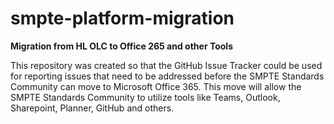 # smpte-platform-migration

**Migration from HL OLC to Office 265 and other Tools**

This repository was created so that the GitHub Issue Tracker could be used for reporting issues that need to be addressed before the SMPTE Standards Community can move to Microsoft Office 365. This move will allow the SMPTE Standards Community to utilize tools like Teams, Outlook, Sharepoint, Planner, GitHub and others. 

